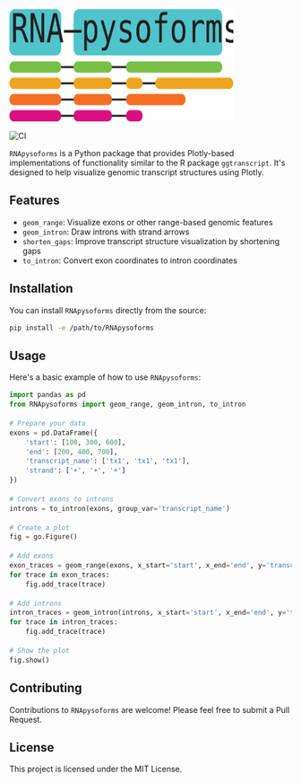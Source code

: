 <img src="./assets/RNA-pysoforms-logo.svg" alt="Logo" width="400" height="200"/>


![CI](https://github.com/bernardo-heberle/RNApysoforms/actions/workflows/main.yml/badge.svg)

`RNApysoforms` is a Python package that provides Plotly-based implementations of functionality similar to the R package `ggtranscript`. It's designed to help visualize genomic transcript structures using Plotly.

## Features

- `geom_range`: Visualize exons or other range-based genomic features
- `geom_intron`: Draw introns with strand arrows
- `shorten_gaps`: Improve transcript structure visualization by shortening gaps
- `to_intron`: Convert exon coordinates to intron coordinates


## Installation

You can install `RNApysoforms` directly from the source:

```bash
pip install -e /path/to/RNApysoforms
```

## Usage

Here's a basic example of how to use `RNApysoforms`:

```python
import pandas as pd
from RNApysoforms import geom_range, geom_intron, to_intron

# Prepare your data
exons = pd.DataFrame({
    'start': [100, 300, 600],
    'end': [200, 400, 700],
    'transcript_name': ['tx1', 'tx1', 'tx1'],
    'strand': ['+', '+', '+']
})

# Convert exons to introns
introns = to_intron(exons, group_var='transcript_name')

# Create a plot
fig = go.Figure()

# Add exons
exon_traces = geom_range(exons, x_start='start', x_end='end', y='transcript_name')
for trace in exon_traces:
    fig.add_trace(trace)

# Add introns
intron_traces = geom_intron(introns, x_start='start', x_end='end', y='transcript_name', strand='strand')
for trace in intron_traces:
    fig.add_trace(trace)

# Show the plot
fig.show()
```

## Contributing

Contributions to `RNApysoforms` are welcome! Please feel free to submit a Pull Request.

## License

This project is licensed under the MIT License.
